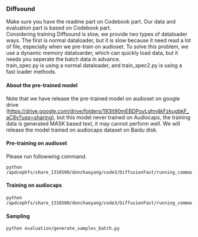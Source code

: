 ### Diffsound
Make sure you have the readme part on Codebook part. Our data and evaluation part is based on Codebook part. <br/>
Considering training Diffsound is slow, we provide two types of dataloader ways. The first is normal dataloader, but it is slow because it need read a lot of file, especially when we pre-train on audioset. To solve this problem, we use a dynamic memory dataloarder, which can quickly load data, but it needs you seperate the batch data in advance.  <br>
train_spec.py is using a normal dataloader, and train_spec2.py is using a fast loader methods. <br>
#### About the pre-trained model
Note that we have release the pre-trained model on audioset on google drive (https://drive.google.com/drive/folders/193It90mEBDPoyLghn4kFzkugbkF_aC8v?usp=sharing), but this model never trained  on Audiocaps, the training data is generated MASK based text, it may cannot perform well. We will release the model trained on audiocaps dataset on Baidu disk. 
#### Pre-training on audioset
Please run followwing command.
```
python /apdcephfs/share_1316500/donchaoyang/code3/DiffusionFast/running_command/run_train_audioset.py
```
#### Training on audiocaps
```
python /apdcephfs/share_1316500/donchaoyang/code3/DiffusionFast/running_command/run_train_caps.py
```
#### Sampling
```
python evaluation/generate_samples_batch.py
```
